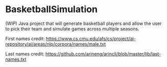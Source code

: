 # BasketballSimulation
(WIP) Java project that will generate basketball players and allow the user to pick their team and simulate games across multiple seasons.


First names credit:
https://www.cs.cmu.edu/afs/cs/project/ai-repository/ai/areas/nlp/corpora/names/male.txt

Last names credit:
https://github.com/arineng/arincli/blob/master/lib/last-names.txt